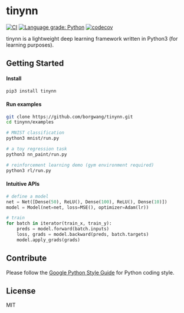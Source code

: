 # tinynn

[![CI](https://github.com/borgwang/tinynn/actions/workflows/workflow.yml/badge.svg)](https://github.com/borgwang/tinynn/actions/workflows/workflow.yml)
[![Language grade: Python](https://img.shields.io/lgtm/grade/python/g/borgwang/tinynn.svg?logo=lgtm&logoWidth=18)](https://lgtm.com/projects/g/borgwang/tinynn/context:python)
[![codecov](https://codecov.io/gh/borgwang/tinynn/branch/master/graph/badge.svg?token=XyLajHqYr9)](https://codecov.io/gh/borgwang/tinynn)

tinynn is a lightweight deep learning framework written in Python3 (for learning purposes).

## Getting Started

#### Install

```bash
pip3 install tinynn
```

#### Run examples

```bash
git clone https://github.com/borgwang/tinynn.git
cd tinynn/examples

# MNIST classification
python3 mnist/run.py

# a toy regression task
python3 nn_paint/run.py

# reinforcement learning demo (gym environment required)
python3 rl/run.py
```

#### Intuitive APIs

```python
# define a model
net = Net([Dense(50), ReLU(), Dense(100), ReLU(), Dense(10)])
model = Model(net=net, loss=MSE(), optimizer=Adam(lr))

# train
for batch in iterator(train_x, train_y):
    preds = model.forward(batch.inputs)
    loss, grads = model.backward(preds, batch.targets)
    model.apply_grads(grads)
```

## Contribute

Please follow the [Google Python Style Guide](https://google.github.io/styleguide/pyguide.html) for Python coding style.

## License

MIT

